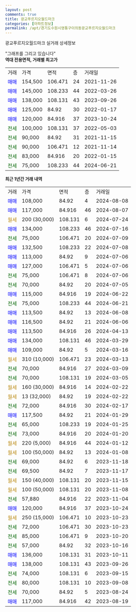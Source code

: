 ```yaml
---
layout: post
comments: true
title: 광교푸르지오월드마크
categories: [아파트정보]
permalink: /apt/경기도수원시영통구이의동광교푸르지오월드마크
---
```


광교푸르지오월드마크 실거래 상세정보

<script type="text/javascript">
  google.charts.load('current', {'packages':['line', 'corechart']});
  google.charts.setOnLoadCallback(drawChart);

  function drawChart() {
    var data = new google.visualization.DataTable();
    data.addColumn('date', '거래일');
    data.addColumn('number', "매매");
    data.addColumn('number', "전세");
    data.addColumn('number', "전매");

    data.addRows([[new Date(Date.parse("2024-08-08")), 108000, null, null], [new Date(Date.parse("2024-08-07")), 117000, null, null], [new Date(Date.parse("2024-07-24")), null, null, null], [new Date(Date.parse("2024-07-16")), 134000, null, null], [new Date(Date.parse("2024-07-09")), null, 75000, null], [new Date(Date.parse("2024-07-08")), 132500, null, null], [new Date(Date.parse("2024-07-06")), 113000, null, null], [new Date(Date.parse("2024-07-06")), 127000, null, null], [new Date(Date.parse("2024-07-06")), null, 75000, null], [new Date(Date.parse("2024-07-05")), null, 70000, null], [new Date(Date.parse("2024-06-22")), 115000, null, null], [new Date(Date.parse("2024-06-21")), null, 75000, null], [new Date(Date.parse("2024-06-08")), 113500, null, null], [new Date(Date.parse("2024-06-06")), 116500, null, null], [new Date(Date.parse("2024-04-13")), 113500, null, null], [new Date(Date.parse("2024-03-29")), 134000, null, null], [new Date(Date.parse("2024-03-16")), 109000, null, null], [new Date(Date.parse("2024-03-13")), null, null, null], [new Date(Date.parse("2024-03-09")), null, 70000, null], [new Date(Date.parse("2024-03-05")), null, 70000, null], [new Date(Date.parse("2024-02-22")), null, null, null], [new Date(Date.parse("2024-02-22")), null, null, null], [new Date(Date.parse("2024-02-17")), null, 72000, null], [new Date(Date.parse("2024-01-29")), 117500, null, null], [new Date(Date.parse("2024-01-25")), null, 65000, null], [new Date(Date.parse("2024-01-20")), null, 73000, null], [new Date(Date.parse("2024-01-12")), null, null, null], [new Date(Date.parse("2024-01-08")), null, null, null], [new Date(Date.parse("2023-11-18")), null, 69000, null], [new Date(Date.parse("2023-11-17")), null, 69500, null], [new Date(Date.parse("2023-11-15")), null, null, null], [new Date(Date.parse("2023-11-08")), null, null, null], [new Date(Date.parse("2023-11-04")), null, 57880, null], [new Date(Date.parse("2023-10-24")), 120000, null, null], [new Date(Date.parse("2023-10-23")), null, null, null], [new Date(Date.parse("2023-10-23")), null, 72000, null], [new Date(Date.parse("2023-10-20")), null, 85000, null], [new Date(Date.parse("2023-10-16")), null, 57000, null], [new Date(Date.parse("2023-10-11")), 136000, null, null], [new Date(Date.parse("2023-09-26")), 138000, null, null], [new Date(Date.parse("2023-09-15")), null, 74000, null], [new Date(Date.parse("2023-09-08")), null, 80000, null], [new Date(Date.parse("2023-08-24")), null, 70000, null], [new Date(Date.parse("2023-08-19")), 117000, null, null]]);

    var options = {
      hAxis: {
        format: 'yyyy/MM/dd'
      },    
      lineWidth: 0,
      pointsVisible: true,    
      title: '최근 1년간 유형별 실거래가 분포',
      legend: { position: 'bottom' }
    };

    var formatter = new google.visualization.NumberFormat({pattern:'###,###'} );
    formatter.format(data, 1);
    formatter.format(data, 2);
    
    setTimeout(function() {
        var chart = new google.visualization.LineChart(document.getElementById('columnchart_material'));
        chart.draw(data, (options));
        document.getElementById('loading').style.display = 'none';
    }, 200);
  }
</script>


<div id="loading" style="z-index:20; display: block; margin-left: 0px">"그래프를 그리고 있습니다"</div>
<div id="columnchart_material" style="width: 95%; margin-left: 0px; display: block"></div>
<!-- contents start -->
<b>역대 전용면적, 거래별 최고가</b>
<table class="sortable">
    <tr>
      <td>거래</td>
      <td>가격</td>
      <td>면적</td>
      <td>층</td>
      <td>거래일</td>
    </tr>
        <tr>
          <td><a style="color: blue">매매</a></td>
          <td>154,500</td>
          <td>106.471</td>
          <td>24</td>
          <td>2021-11-26</td>
        </tr>            <tr>
          <td><a style="color: blue">매매</a></td>
          <td>145,000</td>
          <td>108.233</td>
          <td>44</td>
          <td>2022-03-26</td>
        </tr>            <tr>
          <td><a style="color: blue">매매</a></td>
          <td>138,000</td>
          <td>108.131</td>
          <td>43</td>
          <td>2023-09-26</td>
        </tr>            <tr>
          <td><a style="color: blue">매매</a></td>
          <td>125,000</td>
          <td>84.92</td>
          <td>30</td>
          <td>2022-01-17</td>
        </tr>            <tr>
          <td><a style="color: blue">매매</a></td>
          <td>120,000</td>
          <td>84.916</td>
          <td>37</td>
          <td>2023-10-24</td>
        </tr>        
        <tr>
              <td><a style="color: darkgreen">전세</a></td>
              <td>100,000</td>
              <td>108.131</td>
              <td>37</td>
              <td>2022-05-03</td>
            </tr>            <tr>
              <td><a style="color: darkgreen">전세</a></td>
              <td>90,000</td>
              <td>84.92</td>
              <td>31</td>
              <td>2021-11-15</td>
            </tr>            <tr>
              <td><a style="color: darkgreen">전세</a></td>
              <td>90,000</td>
              <td>106.471</td>
              <td>12</td>
              <td>2021-11-14</td>
            </tr>            <tr>
              <td><a style="color: darkgreen">전세</a></td>
              <td>83,000</td>
              <td>84.916</td>
              <td>20</td>
              <td>2022-01-15</td>
            </tr>            <tr>
              <td><a style="color: darkgreen">전세</a></td>
              <td>75,000</td>
              <td>108.233</td>
              <td>44</td>
              <td>2024-06-21</td>
            </tr>        
    
</table>

<b>최근 1년간 거래 내역</b>

<table class="sortable">
    <tr>
      <td>거래</td>
      <td>가격</td>
      <td>면적</td>
      <td>층</td>
      <td>거래일</td>
    </tr>
    <tr>
      <td><a style="color: blue">매매</a></td>
      <td>108,000</td>
      <td>84.92</td>
      <td>4</td>
      <td>2024-08-08</td>
    </tr>          <tr>
      <td><a style="color: blue">매매</a></td>
      <td>117,000</td>
      <td>84.916</td>
      <td>46</td>
      <td>2024-08-07</td>
    </tr>          <tr>
      <td><a style="color: darkgoldenrod">월세</a></td>
      <td>200 (30,000)</td>
      <td>108.131</td>
      <td>6</td>
      <td>2024-07-24</td>
    </tr>          <tr>
      <td><a style="color: blue">매매</a></td>
      <td>134,000</td>
      <td>108.233</td>
      <td>46</td>
      <td>2024-07-16</td>
    </tr>          <tr>
      <td><a style="color: darkgreen">전세</a></td>
      <td>75,000</td>
      <td>106.471</td>
      <td>20</td>
      <td>2024-07-09</td>
    </tr>          <tr>
      <td><a style="color: blue">매매</a></td>
      <td>132,500</td>
      <td>108.233</td>
      <td>22</td>
      <td>2024-07-08</td>
    </tr>          <tr>
      <td><a style="color: blue">매매</a></td>
      <td>113,000</td>
      <td>84.92</td>
      <td>9</td>
      <td>2024-07-06</td>
    </tr>          <tr>
      <td><a style="color: blue">매매</a></td>
      <td>127,000</td>
      <td>106.471</td>
      <td>5</td>
      <td>2024-07-06</td>
    </tr>          <tr>
      <td><a style="color: darkgreen">전세</a></td>
      <td>75,000</td>
      <td>106.471</td>
      <td>8</td>
      <td>2024-07-06</td>
    </tr>          <tr>
      <td><a style="color: darkgreen">전세</a></td>
      <td>70,000</td>
      <td>84.92</td>
      <td>20</td>
      <td>2024-07-05</td>
    </tr>          <tr>
      <td><a style="color: blue">매매</a></td>
      <td>115,000</td>
      <td>84.916</td>
      <td>19</td>
      <td>2024-06-22</td>
    </tr>          <tr>
      <td><a style="color: darkgreen">전세</a></td>
      <td>75,000</td>
      <td>108.233</td>
      <td>44</td>
      <td>2024-06-21</td>
    </tr>          <tr>
      <td><a style="color: blue">매매</a></td>
      <td>113,500</td>
      <td>84.92</td>
      <td>13</td>
      <td>2024-06-08</td>
    </tr>          <tr>
      <td><a style="color: blue">매매</a></td>
      <td>116,500</td>
      <td>84.92</td>
      <td>21</td>
      <td>2024-06-06</td>
    </tr>          <tr>
      <td><a style="color: blue">매매</a></td>
      <td>113,500</td>
      <td>84.916</td>
      <td>26</td>
      <td>2024-04-13</td>
    </tr>          <tr>
      <td><a style="color: blue">매매</a></td>
      <td>134,000</td>
      <td>108.131</td>
      <td>46</td>
      <td>2024-03-29</td>
    </tr>          <tr>
      <td><a style="color: blue">매매</a></td>
      <td>109,000</td>
      <td>84.92</td>
      <td>5</td>
      <td>2024-03-16</td>
    </tr>          <tr>
      <td><a style="color: darkgoldenrod">월세</a></td>
      <td>310 (10,000)</td>
      <td>106.471</td>
      <td>23</td>
      <td>2024-03-13</td>
    </tr>          <tr>
      <td><a style="color: darkgreen">전세</a></td>
      <td>70,000</td>
      <td>84.916</td>
      <td>27</td>
      <td>2024-03-09</td>
    </tr>          <tr>
      <td><a style="color: darkgreen">전세</a></td>
      <td>70,000</td>
      <td>108.131</td>
      <td>19</td>
      <td>2024-03-05</td>
    </tr>          <tr>
      <td><a style="color: darkgoldenrod">월세</a></td>
      <td>160 (30,000)</td>
      <td>84.916</td>
      <td>14</td>
      <td>2024-02-22</td>
    </tr>          <tr>
      <td><a style="color: darkgoldenrod">월세</a></td>
      <td>13 (32,000)</td>
      <td>84.92</td>
      <td>19</td>
      <td>2024-02-22</td>
    </tr>          <tr>
      <td><a style="color: darkgreen">전세</a></td>
      <td>72,000</td>
      <td>84.916</td>
      <td>30</td>
      <td>2024-02-17</td>
    </tr>          <tr>
      <td><a style="color: blue">매매</a></td>
      <td>117,500</td>
      <td>84.92</td>
      <td>21</td>
      <td>2024-01-29</td>
    </tr>          <tr>
      <td><a style="color: darkgreen">전세</a></td>
      <td>65,000</td>
      <td>108.233</td>
      <td>19</td>
      <td>2024-01-25</td>
    </tr>          <tr>
      <td><a style="color: darkgreen">전세</a></td>
      <td>73,000</td>
      <td>84.916</td>
      <td>20</td>
      <td>2024-01-20</td>
    </tr>          <tr>
      <td><a style="color: darkgoldenrod">월세</a></td>
      <td>220 (5,000)</td>
      <td>84.916</td>
      <td>44</td>
      <td>2024-01-12</td>
    </tr>          <tr>
      <td><a style="color: darkgoldenrod">월세</a></td>
      <td>100 (50,000)</td>
      <td>84.92</td>
      <td>13</td>
      <td>2024-01-08</td>
    </tr>          <tr>
      <td><a style="color: darkgreen">전세</a></td>
      <td>69,000</td>
      <td>84.92</td>
      <td>6</td>
      <td>2023-11-18</td>
    </tr>          <tr>
      <td><a style="color: darkgreen">전세</a></td>
      <td>69,500</td>
      <td>84.92</td>
      <td>7</td>
      <td>2023-11-17</td>
    </tr>          <tr>
      <td><a style="color: darkgoldenrod">월세</a></td>
      <td>150 (40,000)</td>
      <td>108.131</td>
      <td>20</td>
      <td>2023-11-15</td>
    </tr>          <tr>
      <td><a style="color: darkgoldenrod">월세</a></td>
      <td>100 (50,000)</td>
      <td>108.131</td>
      <td>20</td>
      <td>2023-11-08</td>
    </tr>          <tr>
      <td><a style="color: darkgreen">전세</a></td>
      <td>57,880</td>
      <td>84.916</td>
      <td>22</td>
      <td>2023-11-04</td>
    </tr>          <tr>
      <td><a style="color: blue">매매</a></td>
      <td>120,000</td>
      <td>84.916</td>
      <td>37</td>
      <td>2023-10-24</td>
    </tr>          <tr>
      <td><a style="color: darkgoldenrod">월세</a></td>
      <td>250 (15,000)</td>
      <td>106.471</td>
      <td>10</td>
      <td>2023-10-23</td>
    </tr>          <tr>
      <td><a style="color: darkgreen">전세</a></td>
      <td>72,000</td>
      <td>106.471</td>
      <td>30</td>
      <td>2023-10-23</td>
    </tr>          <tr>
      <td><a style="color: darkgreen">전세</a></td>
      <td>85,000</td>
      <td>106.471</td>
      <td>9</td>
      <td>2023-10-20</td>
    </tr>          <tr>
      <td><a style="color: darkgreen">전세</a></td>
      <td>57,000</td>
      <td>84.92</td>
      <td>32</td>
      <td>2023-10-16</td>
    </tr>          <tr>
      <td><a style="color: blue">매매</a></td>
      <td>136,000</td>
      <td>108.131</td>
      <td>31</td>
      <td>2023-10-11</td>
    </tr>          <tr>
      <td><a style="color: blue">매매</a></td>
      <td>138,000</td>
      <td>108.131</td>
      <td>43</td>
      <td>2023-09-26</td>
    </tr>          <tr>
      <td><a style="color: darkgreen">전세</a></td>
      <td>74,000</td>
      <td>108.131</td>
      <td>6</td>
      <td>2023-09-15</td>
    </tr>          <tr>
      <td><a style="color: darkgreen">전세</a></td>
      <td>80,000</td>
      <td>108.131</td>
      <td>10</td>
      <td>2023-09-08</td>
    </tr>          <tr>
      <td><a style="color: darkgreen">전세</a></td>
      <td>70,000</td>
      <td>84.92</td>
      <td>5</td>
      <td>2023-08-24</td>
    </tr>          <tr>
      <td><a style="color: blue">매매</a></td>
      <td>117,000</td>
      <td>84.916</td>
      <td>42</td>
      <td>2023-08-19</td>
    </tr>      </table>
<!-- contents end -->    

